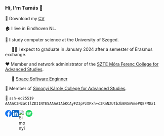 ### Hi, I'm Tamás 👋

💾 Download my [CV](https://github.com/tomitheninja/tomitheninja/raw/master/Sudi_Tamas_CV.pdf)

🏠 I live in Eindhoven NL.

🔬 I study computer science at the University of Szeged.

   🧑‍🎓 I expect to graduate in January 2024 after a semester of Erasmus exchange.

♥️ Member and network administrator of the [SZTE Móra Ferenc College for Advanced Studies](https://github.com/moraszk).

   🚀 [Space Software Enginner](https://u-szeged.hu/sztehirek/2022-november/kizarolag-szte-hallgatoi)

💚 Member of [Simonyi Károly College for Advanced Studies](https://simonyi.bme.hu/).

👾 `ssh-ed25519 AAAAC3NzaC1lZDI1NTE5AAAAIAbKCAyFZ3pPzXFxh+c3RnNZUtbJbBNGmVmePQ8FMDa1`

<div>

<a href="https://www.facebook.com/dr0p.database/"><img align="left" alt="Facebook" width="22px" src="assets/facebook.svg"></a>

<a href="https://linkedin.com/in/tomitheninja"><img align="left" alt="LinkedIn" width="22px" src="assets/linkedin.svg"></a>

<a href="https://kir-dev.sch.bme.hu/member/tomitheninja">
<img align="left" alt="Simonyi" width="22px" src="https://kir-dev.sch.bme.hu/favicon.png" />
</a>

<a href="https://open.spotify.com/user/t06m0g0z5ukih70fgy93er0d4?si=dbc3b25e207b42e2">
  <img align="left" alt="Spotify" width="22px" src="assets/spotify.svg" />
</a>

</div>
